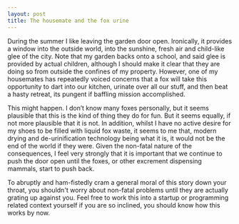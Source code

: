 ```yaml
---
layout: post
title: The housemate and the fox urine
---
```

During the summer I like leaving the garden door open. Ironically, it provides a window into the outside world, into the sunshine, fresh air and child-like glee of the city. Note that my garden backs onto a school, and said glee is provided by actual children, although I should make it clear that they are doing so from outside the confines of my property. However, one of my housemates has repeatedly voiced concerns that a fox will take this opportunity to dart into our kitchen, urinate over all our stuff, and then beat a hasty retreat, its pungent if baffling mission accomplished.

This might happen. I don’t know many foxes personally, but it seems plausible that this is the kind of thing they do for fun. But it seems equally, if not more plausible that it is not. In addition, whilst I have no active desire for my shoes to be filled with liquid fox waste, it seems to me that, modern drying and de-urinification technology being what it is, it would not be the end of the world if they were. Given the non-fatal nature of the consequences, I feel very strongly that it is important that we continue to push the door open until the foxes, or other excrement dispensing mammals, start to push back.

To abruptly and ham-fistedly cram a general moral of this story down your throat, you shouldn't worry about non-fatal problems until they are actually grating up against you. Feel free to work this into a startup or programming related context yourself if you are so inclined, you should know how this works by now.
